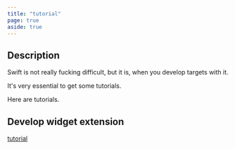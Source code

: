 ```yaml
---
title: "tutorial"
page: true
aside: true
---
```


## Description
Swift is not really fucking difficult, but it is, when you
develop targets with it.

It's very essential to get some tutorials.

Here are tutorials.

## Develop widget extension
[tutorial](https://appleinsider.com/inside/xcode/tips/getting-started-with-widgetkit-making-your-first-macos-widget)